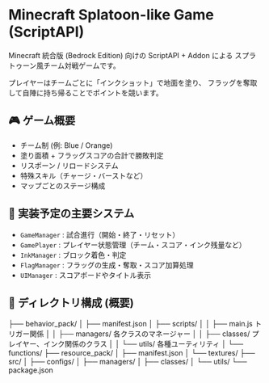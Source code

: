# Minecraft Splatoon-like Game (ScriptAPI)

Minecraft 統合版 (Bedrock Edition) 向けの ScriptAPI + Addon による
スプラトゥーン風チーム対戦ゲームです。

プレイヤーはチームごとに「インクショット」で地面を塗り、
フラッグを奪取して自陣に持ち帰ることでポイントを競います。

## 🎮 ゲーム概要
- チーム制 (例: Blue / Orange)
- 塗り面積 + フラッグスコアの合計で勝敗判定
- リスポーン / リロードシステム
- 特殊スキル（チャージ・バーストなど）
- マップごとのステージ構成

## 🔧 実装予定の主要システム
- `GameManager` : 試合進行（開始・終了・リセット）
- `GamePlayer` : プレイヤー状態管理（チーム・スコア・インク残量など）
- `InkManager` : ブロック着色・判定
- `FlagManager` : フラッグの生成・奪取・スコア加算処理
- `UIManager` : スコアボードやタイトル表示

## 📁 ディレクトリ構成 (概要)
├── behavior_pack/
│   ├── manifest.json
│   ├── scripts/
│   │   ├── main.js         トリガー関係
│   │   ├── managers/       各クラスのマネージャー
│   │   ├── classes/        プレイヤー、インク関係のクラス
│   │   └── utils/          各種ユーティリティ
│   └── functions/
├── resource_pack/
│   ├── manifest.json
│   └── textures/
├── src/
│   ├── configs/
│   ├── managers/
│   ├── classes/
│   └── utils/
└── package.json

